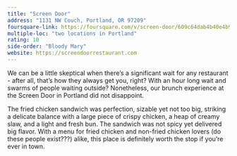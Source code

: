 ```yaml
---
title: "Screen Door"
address: "1131 NW Couch, Portland, OR 97209"
foursquare-link: https://foursquare.com/v/screen-door/609c64dab4b40e4b9aad5317
multiple-loc: "two locations in Portland"
rating: 10
side-order: "Bloody Mary"
website: https://screendoorrestaurant.com
---
```


We can be a little skeptical when there’s a significant wait for any restaurant - after all, that’s how they always get
you, right? With an hour long wait and swarms of people waiting outside? Nonetheless, our brunch experience at the
Screen Door in Portland did not disappoint. 

The fried chicken sandwich was perfection, sizable yet not too big, striking a delicate balance with a large piece of
crispy chicken, a heap of creamy slaw, and a light and fresh bun. The sandwich was not spicy yet delivered big flavor.
With a menu for fried chicken and non-fried chicken lovers (do these people exist???) alike, this place is definitely
worth the stop if you’re ever in town.
